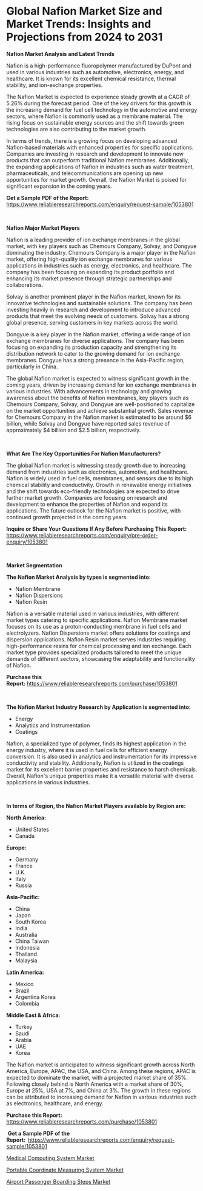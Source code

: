 <p><h1>Global Nafion Market Size and Market Trends: Insights and Projections from 2024 to 2031</h1></p><p><strong>Nafion Market Analysis and Latest Trends</strong></p>
<p><p>Nafion is a high-performance fluoropolymer manufactured by DuPont and used in various industries such as automotive, electronics, energy, and healthcare. It is known for its excellent chemical resistance, thermal stability, and ion-exchange properties.</p><p>The Nafion Market is expected to experience steady growth at a CAGR of 5.26% during the forecast period. One of the key drivers for this growth is the increasing demand for fuel cell technology in the automotive and energy sectors, where Nafion is commonly used as a membrane material. The rising focus on sustainable energy sources and the shift towards green technologies are also contributing to the market growth.</p><p>In terms of trends, there is a growing focus on developing advanced Nafion-based materials with enhanced properties for specific applications. Companies are investing in research and development to innovate new products that can outperform traditional Nafion membranes. Additionally, the expanding applications of Nafion in industries such as water treatment, pharmaceuticals, and telecommunications are opening up new opportunities for market growth. Overall, the Nafion Market is poised for significant expansion in the coming years.</p></p>
<p><strong>Get a Sample PDF of the Report:&nbsp;</strong> <a href="https://www.reliableresearchreports.com/enquiry/request-sample/1053801">https://www.reliableresearchreports.com/enquiry/request-sample/1053801</a></p>
<p>&nbsp;</p>
<p><strong>Nafion Major Market Players</strong></p>
<p><p>Nafion is a leading provider of ion exchange membranes in the global market, with key players such as Chemours Company, Solvay, and Dongyue dominating the industry. Chemours Company is a major player in the Nafion market, offering high-quality ion exchange membranes for various applications in industries such as energy, electronics, and healthcare. The company has been focusing on expanding its product portfolio and enhancing its market presence through strategic partnerships and collaborations.</p><p>Solvay is another prominent player in the Nafion market, known for its innovative technologies and sustainable solutions. The company has been investing heavily in research and development to introduce advanced products that meet the evolving needs of customers. Solvay has a strong global presence, serving customers in key markets across the world.</p><p>Dongyue is a key player in the Nafion market, offering a wide range of ion exchange membranes for diverse applications. The company has been focusing on expanding its production capacity and strengthening its distribution network to cater to the growing demand for ion exchange membranes. Dongyue has a strong presence in the Asia-Pacific region, particularly in China.</p><p>The global Nafion market is expected to witness significant growth in the coming years, driven by increasing demand for ion exchange membranes in various industries. With advancements in technology and growing awareness about the benefits of Nafion membranes, key players such as Chemours Company, Solvay, and Dongyue are well-positioned to capitalize on the market opportunities and achieve substantial growth. Sales revenue for Chemours Company in the Nafion market is estimated to be around $6 billion, while Solvay and Dongyue have reported sales revenue of approximately $4 billion and $2.5 billion, respectively.</p></p>
<p>&nbsp;</p>
<p><strong>What Are The Key Opportunities For Nafion Manufacturers?</strong></p>
<p><p>The global Nafion market is witnessing steady growth due to increasing demand from industries such as electronics, automotive, and healthcare. Nafion is widely used in fuel cells, membranes, and sensors due to its high chemical stability and conductivity. Growth in renewable energy initiatives and the shift towards eco-friendly technologies are expected to drive further market growth. Companies are focusing on research and development to enhance the properties of Nafion and expand its applications. The future outlook for the Nafion market is positive, with continued growth projected in the coming years.</p></p>
<p><strong>Inquire or Share Your Questions If Any Before Purchasing This Report:</strong> <a href="https://www.reliableresearchreports.com/enquiry/pre-order-enquiry/1053801">https://www.reliableresearchreports.com/enquiry/pre-order-enquiry/1053801</a></p>
<p>&nbsp;</p>
<p><strong>Market Segmentation</strong></p>
<p><strong>The Nafion Market Analysis by types is segmented into:</strong></p>
<p><ul><li>Nafion Membrane</li><li>Nafion Dispersions</li><li>Nafion Resin</li></ul></p>
<p><p>Nafion is a versatile material used in various industries, with different market types catering to specific applications. Nafion Membrane market focuses on its use as a proton-conducting membrane in fuel cells and electrolyzers. Nafion Dispersions market offers solutions for coatings and dispersion applications. Nafion Resin market serves industries requiring high-performance resins for chemical processing and ion exchange. Each market type provides specialized products tailored to meet the unique demands of different sectors, showcasing the adaptability and functionality of Nafion.</p></p>
<p><strong>Purchase this Report:&nbsp;</strong><a href="https://www.reliableresearchreports.com/purchase/1053801">https://www.reliableresearchreports.com/purchase/1053801</a></p>
<p>&nbsp;</p>
<p><strong>The Nafion Market Industry Research by Application is segmented into:</strong></p>
<p><ul><li>Energy</li><li>Analytics and Instrumentation</li><li>Coatings</li></ul></p>
<p><p>Nafion, a specialized type of polymer, finds its highest application in the energy industry, where it is used in fuel cells for efficient energy conversion. It is also used in analytics and instrumentation for its impressive conductivity and stability. Additionally, Nafion is utilized in the coatings market for its excellent barrier properties and resistance to harsh chemicals. Overall, Nafion's unique properties make it a versatile material with diverse applications in various industries.</p></p>
<p>&nbsp;</p>
<p><strong>In terms of Region, the Nafion Market Players available by Region are:</strong></p>
<p>
    <p> <strong> North America: </strong>
        <ul>
            <li>United States</li>
            <li>Canada</li>
        </ul>
        </p> 
    <p> <strong> Europe: </strong>
        <ul>
            <li>Germany</li>
            <li>France</li>
            <li>U.K.</li>
            <li>Italy</li>
            <li>Russia</li>
        </ul>
        </p> 
    <p> <strong> Asia-Pacific: </strong>
        <ul>
            <li>China</li>
            <li>Japan</li>
            <li>South Korea</li>
            <li>India</li>
            <li>Australia</li>
            <li>China Taiwan</li>
            <li>Indonesia</li>
            <li>Thailand</li>
            <li>Malaysia</li>
        </ul>
        </p> 
    <p> <strong> Latin America: </strong>
        <ul>
            <li>Mexico</li>
            <li>Brazil</li>
            <li>Argentina Korea</li>
            <li>Colombia</li>
        </ul>
        </p> 
    <p> <strong> Middle East & Africa: </strong>
        <ul>
            <li>Turkey</li>
            <li>Saudi</li>
            <li>Arabia</li>
            <li>UAE</li>
            <li>Korea</li>
        </ul>
    </p>
    </p>
<p><p>The Nafion market is anticipated to witness significant growth across North America, Europe, APAC, the USA, and China. Among these regions, APAC is expected to dominate the market, with a projected market share of 35%. Following closely behind is North America with a market share of 30%, Europe at 25%, USA at 7%, and China at 3%. The growth in these regions can be attributed to increasing demand for Nafion in various industries such as electronics, healthcare, and energy.</p></p>
<p><strong>Purchase this Report: </strong><a href="https://www.reliableresearchreports.com/purchase/1053801">https://www.reliableresearchreports.com/purchase/1053801</a></p>
<p>&nbsp;<strong>Get a Sample PDF of the Report:&nbsp;&nbsp;</strong><a href="https://www.reliableresearchreports.com/enquiry/request-sample/1053801">https://www.reliableresearchreports.com/enquiry/request-sample/1053801</a></p>
<p><strong></strong></p>
<p><p><a href="https://view.publitas.com/reportprime-1/medical-computing-system-market-centers-on-aspects-such-as-market-growth-market-share-market-opportunity-and-projected-forecasts-spanning-from-2023-to-2030/">Medical Computing System Market</a></p><p><a href="https://view.publitas.com/reportprime-1/portable-coordinate-measuring-system-market-size-global-industry-overview-market-segmentation-and-forecast-2023-to-2030/">Portable Coordinate Measuring System Market</a></p><p><a href="https://view.publitas.com/reportprime-1/airport-passenger-boarding-steps-market-analysis-and-market-size-global-industry-overview-market-segmentation-and-forecast-2023-to-2030/">Airport Passenger Boarding Steps Market</a></p></p>